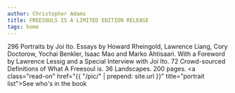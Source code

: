 ```yaml
---
author: Christopher Adams
title: FREESOULS IS A LIMITED EDITION RELEASE
tags: home
---
```


296 Portraits by Joi Ito. Essays by Howard Rheingold, Lawrence Liang,
Cory Doctorow, Yochai Benkler, Isaac Mao and Marko Ahtisaari. With a
Foreword by Lawrence Lessig and a Special Interview with Joi Ito. 72
Crowd-sourced Definitions of What A Freesoul is. 36 Landscapes. 200
pages. <a class="read-on" href="{{ "/pic/" | prepend: site.url }}"
title="portrait list">See&nbsp;who's&nbsp;in&nbsp;the&nbsp;book</a>

